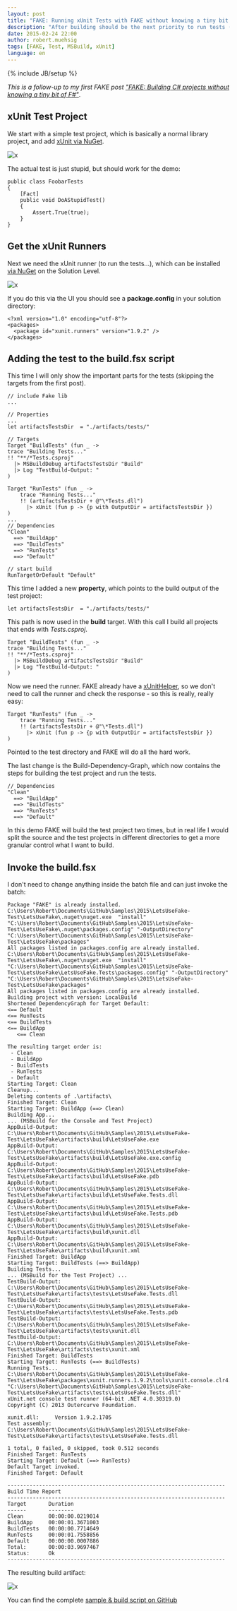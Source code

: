 ```yaml
---
layout: post
title: "FAKE: Running xUnit Tests with FAKE without knowing a tiny bit of F#"
description: "After building should be the next priority to run tests (which we all have, right?). So how can I run xUnit tests with FAKE?"
date: 2015-02-24 22:00
author: robert.muehsig
tags: [FAKE, Test, MSBuild, xUnit]
language: en
---
```

{% include JB/setup %}

_This is a follow-up to my first FAKE post ["FAKE: Building C# projects without knowing a tiny bit of F#"](http://blog.codeinside.eu/2015/02/23/fake-building-with-fake/)_.

## xUnit Test Project

We start with a simple test project, which is basically a normal library project, and add [xUnit via NuGet](http://www.nuget.org/packages/xunit/).

![x]({{BASE_PATH}}/assets/md-images/2015-02-24/start.png "Starting point")

The actual test is just stupid, but should work for the demo:

    public class FoobarTests
    {
        [Fact]
        public void DoAStupidTest()
        {
            Assert.True(true);
        }
    }

## Get the xUnit Runners

Next we need the xUnit runner (to run the tests...), which can be installed [via NuGet](http://www.nuget.org/packages/xunit.runners/) on the Solution Level. 

![x]({{BASE_PATH}}/assets/md-images/2015-02-24/runner.png "Already installed xUnit runner")

If you do this via the UI you should see a __package.config__ in your solution directory:

    <?xml version="1.0" encoding="utf-8"?>
    <packages>
      <package id="xunit.runners" version="1.9.2" />
    </packages>

## Adding the test to the build.fsx script

This time I will only show the important parts for the tests (skipping the targets from the first post).

    // include Fake lib
    ...
	
    // Properties
	...
    let artifactsTestsDir  = "./artifacts/tests/"
	
    // Targets
    Target "BuildTests" (fun _ ->
    trace "Building Tests..."
    !! "**/*Tests.csproj"
      |> MSBuildDebug artifactsTestsDir "Build"
      |> Log "TestBuild-Output: "
    )

    Target "RunTests" (fun _ ->
        trace "Running Tests..."
        !! (artifactsTestsDir + @"\*Tests.dll") 
          |> xUnit (fun p -> {p with OutputDir = artifactsTestsDir })
    )
    ...
    // Dependencies
    "Clean"
      ==> "BuildApp"
      ==> "BuildTests"
      ==> "RunTests"
      ==> "Default"
    
    // start build
    RunTargetOrDefault "Default"

This time I added a new __property__, which points to the build output of the test project:

    let artifactsTestsDir  = "./artifacts/tests/"
	
This path is now used in the __build__ target. With this call I build all projects that ends with _Tests.csproj_. 

    Target "BuildTests" (fun _ ->
    trace "Building Tests..."
    !! "**/*Tests.csproj"
      |> MSBuildDebug artifactsTestsDir "Build"
      |> Log "TestBuild-Output: "
    )

Now we need the runner. FAKE already have a [xUnitHelper](http://fsharp.github.io/FAKE/apidocs/fake-xunithelper.html), so we don't need to call the runner and check the response - so this is really, really easy:

    Target "RunTests" (fun _ ->
        trace "Running Tests..."
        !! (artifactsTestsDir + @"\*Tests.dll") 
          |> xUnit (fun p -> {p with OutputDir = artifactsTestsDir })
    )
	
Pointed to the test directory and FAKE will do all the hard work.

The last change is the Build-Dependency-Graph, which now contains the steps for building the test project and run the tests. 

    // Dependencies
    "Clean"
      ==> "BuildApp"
      ==> "BuildTests"
      ==> "RunTests"
      ==> "Default"
	  
In this demo FAKE will build the test project two times, but in real life I would split the source and the test projects in different directories to get a more granular control what I want to build.
	
## Invoke the build.fsx

I don't need to change anything inside the batch file and can just invoke the batch:

    Package "FAKE" is already installed.
    C:\Users\Robert\Documents\GitHub\Samples\2015\LetsUseFake-Test\LetsUseFake\.nuget\nuget.exe  "install" "C:\Users\Robert\Documents\GitHub\Samples\2015\LetsUseFake-Test\LetsUseFake\.nuget\packages.config" "-OutputDirectory" "C:\Users\Robert\Documents\GitHub\Samples\2015\LetsUseFake-Test\LetsUseFake\packages"
    All packages listed in packages.config are already installed.
    C:\Users\Robert\Documents\GitHub\Samples\2015\LetsUseFake-Test\LetsUseFake\.nuget\nuget.exe  "install" "C:\Users\Robert\Documents\GitHub\Samples\2015\LetsUseFake-Test\LetsUseFake\LetsUseFake.Tests\packages.config" "-OutputDirectory" "C:\Users\Robert\Documents\GitHub\Samples\2015\LetsUseFake-Test\LetsUseFake\packages"
    All packages listed in packages.config are already installed.
    Building project with version: LocalBuild
    Shortened DependencyGraph for Target Default:
    <== Default
    <== RunTests
    <== BuildTests
    <== BuildApp
       <== Clean
    
    The resulting target order is:
     - Clean
     - BuildApp
     - BuildTests
     - RunTests
     - Default
    Starting Target: Clean
    Cleanup...
    Deleting contents of .\artifacts\
    Finished Target: Clean
    Starting Target: BuildApp (==> Clean)
    Building App...
    ... (MSBuild for the Console and Test Project)
    AppBuild-Output: C:\Users\Robert\Documents\GitHub\Samples\2015\LetsUseFake-Test\LetsUseFake\artifacts\build\LetsUseFake.exe
    AppBuild-Output: C:\Users\Robert\Documents\GitHub\Samples\2015\LetsUseFake-Test\LetsUseFake\artifacts\build\LetsUseFake.exe.config
    AppBuild-Output: C:\Users\Robert\Documents\GitHub\Samples\2015\LetsUseFake-Test\LetsUseFake\artifacts\build\LetsUseFake.pdb
    AppBuild-Output: C:\Users\Robert\Documents\GitHub\Samples\2015\LetsUseFake-Test\LetsUseFake\artifacts\build\LetsUseFake.Tests.dll
    AppBuild-Output: C:\Users\Robert\Documents\GitHub\Samples\2015\LetsUseFake-Test\LetsUseFake\artifacts\build\LetsUseFake.Tests.pdb
    AppBuild-Output: C:\Users\Robert\Documents\GitHub\Samples\2015\LetsUseFake-Test\LetsUseFake\artifacts\build\xunit.dll
    AppBuild-Output: C:\Users\Robert\Documents\GitHub\Samples\2015\LetsUseFake-Test\LetsUseFake\artifacts\build\xunit.xml
    Finished Target: BuildApp
    Starting Target: BuildTests (==> BuildApp)
    Building Tests...
    ... (MSBuild for the Test Project) ...
    TestBuild-Output: C:\Users\Robert\Documents\GitHub\Samples\2015\LetsUseFake-Test\LetsUseFake\artifacts\tests\LetsUseFake.Tests.dll
    TestBuild-Output: C:\Users\Robert\Documents\GitHub\Samples\2015\LetsUseFake-Test\LetsUseFake\artifacts\tests\LetsUseFake.Tests.pdb
    TestBuild-Output: C:\Users\Robert\Documents\GitHub\Samples\2015\LetsUseFake-Test\LetsUseFake\artifacts\tests\xunit.dll
    TestBuild-Output: C:\Users\Robert\Documents\GitHub\Samples\2015\LetsUseFake-Test\LetsUseFake\artifacts\tests\xunit.xml
    Finished Target: BuildTests
    Starting Target: RunTests (==> BuildTests)
    Running Tests...
    C:\Users\Robert\Documents\GitHub\Samples\2015\LetsUseFake-Test\LetsUseFake\packages\xunit.runners.1.9.2\tools\xunit.console.clr4.exe "C:\Users\Robert\Documents\GitHub\Samples\2015\LetsUseFake-Test\LetsUseFake\artifacts\tests\LetsUseFake.Tests.dll"
    xUnit.net console test runner (64-bit .NET 4.0.30319.0)
    Copyright (C) 2013 Outercurve Foundation.
    
    xunit.dll:     Version 1.9.2.1705
    Test assembly: C:\Users\Robert\Documents\GitHub\Samples\2015\LetsUseFake-Test\LetsUseFake\artifacts\tests\LetsUseFake.Tests.dll
    
    1 total, 0 failed, 0 skipped, took 0.512 seconds
    Finished Target: RunTests
    Starting Target: Default (==> RunTests)
    Default Target invoked.
    Finished Target: Default
    
    ---------------------------------------------------------------------
    Build Time Report
    ---------------------------------------------------------------------
    Target       Duration
    ------       --------
    Clean        00:00:00.0219014
    BuildApp     00:00:01.3671003
    BuildTests   00:00:00.7714649
    RunTests     00:00:01.7558856
    Default      00:00:00.0007886
    Total:       00:00:03.9697467
    Status:      Ok
    ---------------------------------------------------------------------

The resulting build artifact:
	
![x]({{BASE_PATH}}/assets/md-images/2015-02-24/result.png "Result")

You can find the complete [sample & build script on GitHub](https://github.com/Code-Inside/Samples/tree/master/2015/LetsUseFake-Test/LetsUseFake)